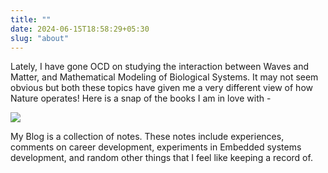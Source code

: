 ```yaml
---
title: ""
date: 2024-06-15T18:58:29+05:30
slug: "about"
---
```

Lately, I have gone OCD on studying the interaction between Waves and Matter, and Mathematical Modeling of Biological Systems. It may not seem obvious but both these topics have given me a very different view of how Nature operates! Here is a snap of the books I am in love with -

![](img/me/books.jpeg)

My Blog is a collection of notes. These notes include experiences, comments on career development, experiments in Embedded systems development, and random other things that I feel like keeping a record of.
